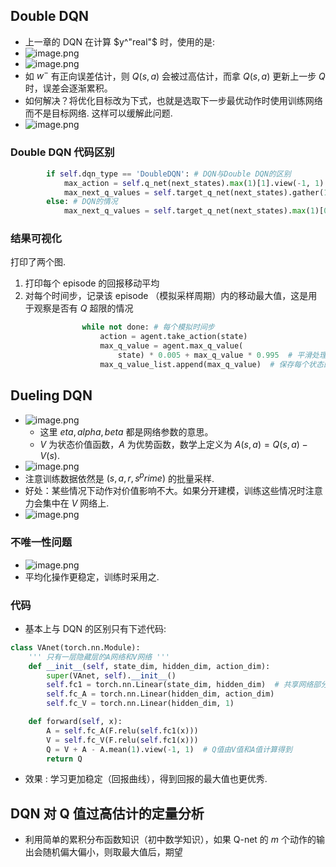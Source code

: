 ## Double DQN

- 上一章的 DQN 在计算 $y^"real"$ 时，使用的是:
- ![image.png](https://how-to-1258460161.cos.ap-shanghai.myqcloud.com/how-to/20241111174501.webp)
- ![image.png](https://how-to-1258460161.cos.ap-shanghai.myqcloud.com/how-to/20241111174533.webp)
- 如 $w^-$ 有正向误差估计，则 $Q(s, a)$ 会被过高估计，而拿 $Q(s, a)$ 更新上一步 $Q$ 时，误差会逐渐累积。
- 如何解决？将优化目标改为下式，也就是选取下一步最优动作时使用训练网络而不是目标网络. 这样可以缓解此问题.
- ![image.png](https://how-to-1258460161.cos.ap-shanghai.myqcloud.com/how-to/20241111174812.webp)

### Double DQN 代码区别

```py
        if self.dqn_type == 'DoubleDQN': # DQN与Double DQN的区别
            max_action = self.q_net(next_states).max(1)[1].view(-1, 1)
            max_next_q_values = self.target_q_net(next_states).gather(1, max_action)
        else: # DQN的情况
            max_next_q_values = self.target_q_net(next_states).max(1)[0].view(-1, 1)
```

### 结果可视化

打印了两个图.

1. 打印每个 episode 的回报移动平均
2. 对每个时间步，记录该 episode （模拟采样周期）内的移动最大值，这是用于观察是否有 $Q$ 超限的情况

```py
                while not done: # 每个模拟时间步
                    action = agent.take_action(state)
                    max_q_value = agent.max_q_value(
                        state) * 0.005 + max_q_value * 0.995  # 平滑处理
                    max_q_value_list.append(max_q_value)  # 保存每个状态的最大Q值
```

## Dueling DQN

- ![image.png](https://how-to-1258460161.cos.ap-shanghai.myqcloud.com/how-to/20241111175114.webp)
    - 这里 $eta, alpha, beta$ 都是网络参数的意思。
    - $V$ 为状态价值函数，$A$ 为优势函数，数学上定义为 $A(s, a) = Q(s, a) - V(s)$.
- ![image.png](https://how-to-1258460161.cos.ap-shanghai.myqcloud.com/how-to/20241111175147.webp)
- 注意训练数据依然是 $(s, a, r, s^prime)$ 的批量采样.
- 好处：某些情况下动作对价值影响不大。如果分开建模，训练这些情况时注意力会集中在 $V$ 网络上.
- ![image.png](https://how-to-1258460161.cos.ap-shanghai.myqcloud.com/how-to/20241111175527.webp)

### 不唯一性问题

- ![image.png](https://how-to-1258460161.cos.ap-shanghai.myqcloud.com/how-to/20241111175627.webp)
- 平均化操作更稳定，训练时采用之.

### 代码

- 基本上与 DQN 的区别只有下述代码:

```py
class VAnet(torch.nn.Module):
    ''' 只有一层隐藏层的A网络和V网络 '''
    def __init__(self, state_dim, hidden_dim, action_dim):
        super(VAnet, self).__init__()
        self.fc1 = torch.nn.Linear(state_dim, hidden_dim)  # 共享网络部分
        self.fc_A = torch.nn.Linear(hidden_dim, action_dim)
        self.fc_V = torch.nn.Linear(hidden_dim, 1)

    def forward(self, x):
        A = self.fc_A(F.relu(self.fc1(x)))
        V = self.fc_V(F.relu(self.fc1(x)))
        Q = V + A - A.mean(1).view(-1, 1)  # Q值由V值和A值计算得到
        return Q
```

- 效果 : 学习更加稳定（回报曲线），得到回报的最大值也更优秀.

## DQN 对 Q 值过高估计的定量分析

- 利用简单的累积分布函数知识（初中数学知识），如果 Q-net 的 $m$ 个动作的输出会随机偏大偏小，则取最大值后，期望
